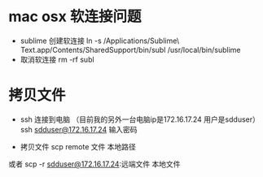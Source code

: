 # mac osx 软连接问题
- sublime 创建软连接
ln -s /Applications/Sublime\ Text.app/Contents/SharedSupport/bin/subl /usr/local/bin/sublime
- 取消软连接
rm -rf subl 

# 拷贝文件
- ssh 连接到电脑 （目前我的另外一台电脑ip是172.16.17.24 用户是sdduser）
ssh sdduser@172.16.17.24 
输入密码 

- 拷贝文件
scp remote 文件 本地路径

或者
scp -r sdduser@172.16.17.24:远端文件 本地文件 